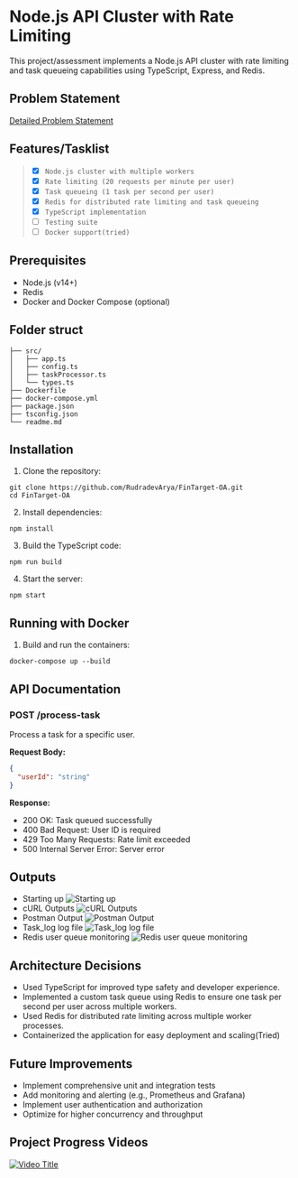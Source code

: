 # Node.js API Cluster with Rate Limiting

This project/assessment implements a Node.js API cluster with rate limiting and task queueing capabilities using TypeScript, Express, and Redis.

## Problem Statement

[Detailed Problem Statement](https://drive.google.com/file/d/120l2XdptGb1AARiMFcsQKk7LLdyLe19z/view?usp=drive_link)

## Features/Tasklist

> * [x] `Node.js cluster with multiple workers`
> * [x] `Rate limiting (20 requests per minute per user)`
> * [x] `Task queueing (1 task per second per user)`
> * [x] `Redis for distributed rate limiting and task queueing`
> * [x] `TypeScript implementation`
> * [ ] `Testing suite`
> * [ ] `Docker support(tried)`

## Prerequisites

* Node.js (v14+)
* Redis
* Docker and Docker Compose (optional)

## Folder struct

```
├── src/
│   ├── app.ts
│   ├── config.ts
│   ├── taskProcessor.ts
│   └── types.ts
├── Dockerfile
├── docker-compose.yml
├── package.json
├── tsconfig.json
└── readme.md
```

## Installation

1. Clone the repository:

```
git clone https://github.com/RudradevArya/FinTarget-OA.git
cd FinTarget-OA
```

2. Install dependencies:

```
npm install
```

3. Build the TypeScript code:

```
npm run build
```

4. Start the server:

```
npm start
```

## Running with Docker

1. Build and run the containers:

```
docker-compose up --build
```

## API Documentation

### POST /process-task

Process a task for a specific user.

**Request Body:**

``` json
{
  "userId": "string"
}
```

**Response:**

* 200 OK: Task queued successfully
* 400 Bad Request: User ID is required
* 429 Too Many Requests: Rate limit exceeded
* 500 Internal Server Error: Server error

## Outputs

* Starting up
![Starting up](https://github.com/RudradevArya/FinTarget-OA/tree/blob/main/outputs/1.png)
* cURL Outputs
![cURL Outputs](https://github.com/RudradevArya/FinTarget-OA/tree/blob/main/outputs/2.png)
* Postman Output
![Postman Output](https://github.com/RudradevArya/FinTarget-OA/tree/blob/main/outputs/3.png)
* Task\_log log file
![Task_log log file](https://github.com/RudradevArya/FinTarget-OA/tree/blob/main/outputs/4.png)
* Redis user queue monitoring
![Redis user queue monitoring](https://github.com/RudradevArya/FinTarget-OA/tree/blob/main/outputs/5.png)

## Architecture Decisions

* Used TypeScript for improved type safety and developer experience.
* Implemented a custom task queue using Redis to ensure one task per second per user across multiple workers.
* Used Redis for distributed rate limiting across multiple worker processes.
* Containerized the application for easy deployment and scaling(Tried)

## Future Improvements

* Implement comprehensive unit and integration tests
* Add monitoring and alerting (e.g., Prometheus and Grafana)
* Implement user authentication and authorization
* Optimize for higher concurrency and throughput

## Project Progress Videos

<!-- [![Video Title](https://img.youtube.com/vi/VIDEO_ID/0.jpg)](https://www.youtube.com/watch?v=VIDEO_ID) -->
[![Video Title](https://img.youtube.com/vi/Cw_Z3EUznmA/hqdefault.jpg)](https://www.youtube.com/watch?v=Cw_Z3EUznmA)
